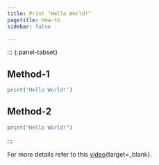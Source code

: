 ```yaml
---
title: Print "Hello World!"
pagetitle: How-to
sidebar: false

---
```


::: {.panel-tabset}

## Method-1

```python
print('Hello World!')
```

## Method-2

```python
print("Hello World!")
```

:::

For more details refer to this [video](https://youtu.be/jtmxV-2xFJ8?feature=shared){target=_blank}.
